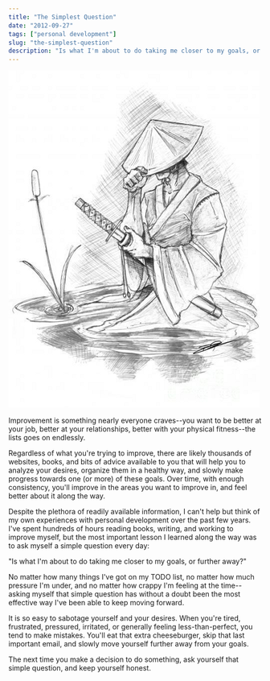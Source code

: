```yaml
---
title: "The Simplest Question"
date: "2012-09-27"
tags: ["personal development"]
slug: "the-simplest-question"
description: "Is what I'm about to do taking me closer to my goals, or further away?"
---
```



![Samurai in Hat Sketch][]


Improvement is something nearly everyone craves--you want to be better at your
job, better at your relationships, better with your physical fitness--the lists
goes on endlessly.

Regardless of what you're trying to improve, there are likely thousands of
websites, books, and bits of advice available to you that will help you to
analyze your desires, organize them in a healthy way, and slowly make progress
towards one (or more) of these goals.  Over time, with enough consistency,
you'll improve in the areas you want to improve in, and feel better about it
along the way.

Despite the plethora of readily available information, I can't help but think
of my own experiences with personal development over the past few years.  I've
spent hundreds of hours reading books, writing, and working to improve myself,
but the most important lesson I learned along the way was to ask myself a
simple question every day:

"Is what I'm about to do taking me closer to my goals, or further away?"

No matter how many things I've got on my TODO list, no matter how much pressure
I'm under, and no matter how crappy I'm feeling at the time--asking myself that
simple question has without a doubt been the most effective way I've been able
to keep moving forward.

It is so easy to sabotage yourself and your desires.  When you're tired,
frustrated, pressured, irritated, or generally feeling less-than-perfect, you
tend to make mistakes.  You'll eat that extra cheeseburger, skip that last
important email, and slowly move yourself further away from your goals.

The next time you make a decision to do something, ask yourself that simple
question, and keep yourself honest.


  [Samurai in Hat Sketch]: /static/images/2012/samurai-in-hat-sketch.png "Samurai in Hat Sketch"
